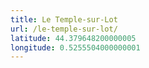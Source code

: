 ```yaml
---
title: Le Temple-sur-Lot
url: /le-temple-sur-lot/
latitude: 44.379648200000005
longitude: 0.5255504000000001
---
```

